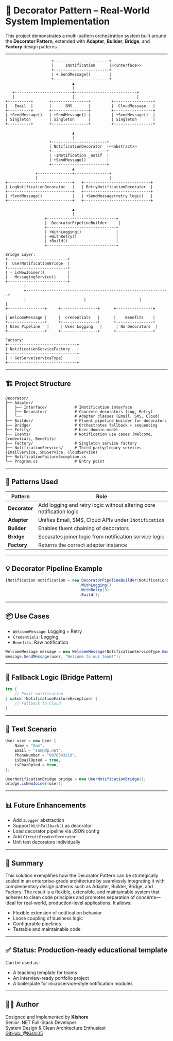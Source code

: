﻿# 🎯 Decorator Pattern – Real-World System Implementation

This project demonstrates a multi-pattern orchestration system built around the **Decorator Pattern**, extended with **Adapter**, **Builder**, **Bridge**, and **Factory** design patterns.

---
```
                    +------------------------+
                    |     INotification      |<<interface>>
                    +------------------------+
                    | + SendMessage()        |
                    +------------------------+
                             ▲
                             |
   +-------------------------+---------------------------+
   |                         |                           |
+----------+       +----------------+         +-----------------+
|   Email  |       |      SMS       |         |  CloudMessage   |
+----------+       +----------------+         +-----------------+
| +SendMessage()   | +SendMessage() |         | +SendMessage()  |
| Singleton        | Singleton      |         | Singleton       |
+----------+       +----------------+         +-----------------+

                             ▲
                             |
                   +------------------------+
                   | NotificationDecorator  |<<abstract>>
                   +------------------------+
                   | -INotification _notif  |
                   | +SendMessage()         |
                   +------------------------+
                             ▲
             +---------------+---------------+
             |                               |
+----------------------------+   +-----------------------------+
| LogNotificationDecorator   |   | RetryNotificationDecorator  |
+----------------------------+   +-----------------------------+
| +SendMessage()             |   | +SendMessage(retry logic)   |
+----------------------------+   +-----------------------------+

                             ▲
                             |
                 +------------------------------+
                 |  DecoratorPipelineBuilder     |
                 +------------------------------+
                 | +WithLogging()               |
                 | +WithRetry()                 |
                 | +Build()                     |
                 +------------------------------+

Bridge Layer:
+--------------------------+
|  UserNotificationBridge  |
+--------------------------+
| - isNewJoiner()          |
| - MessagingService()     |
+--------------------------+
        |
        +--------------------------------------------------------------+
        |                         |                       |            |
+----------------+     +----------------+      +----------------+     ...
| WelcomeMessage |     |  Credentials   |      |    Benefits    |
+----------------+     +----------------+      +----------------+
| Uses Pipeline   |     | Uses Logging   |      | No Decorators  |
+----------------+     +----------------+      +----------------+

Factory:
+------------------------------+
| NotificationServiceFactory   |
+------------------------------+
| + GetServe(serviceType)      |
+------------------------------+
```

---

## 🏗️ Project Structure

```
Decorator/
├── Adapter/
│   ├── Interface/            # INotification interface
│   ├── Decorator/            # Concrete decorators (Log, Retry)
│   └──                       # Adapter classes (Email, SMS, Cloud)
├── Builder/                  # Fluent pipeline builder for decorators
├── Bridge/                   # Orchestrates fallback + sequencing
├── Entity/                   # User domain model
├── Events/                   # Notification use cases (Welcome, Credentials, Benefits)
├── Factory/                  # Singleton service factory
├── NotificationServices/     # Third-party/legacy services (EmailService, SMSService, CloudService)
├── NotificationFailureException.cs
└── Program.cs                # Entry point
```

---

## 🔧 Patterns Used

| Pattern | Role |
|--------|------|
| **Decorator** | Add logging and retry logic without altering core notification logic |
| **Adapter** | Unifies Email, SMS, Cloud APIs under `INotification` |
| **Builder** | Enables fluent chaining of decorators |
| **Bridge** | Separates joiner logic from notification service logic |
| **Factory** | Returns the correct adapter instance |

---

## 💡 Decorator Pipeline Example

```csharp
INotification notification = new DecoratorPipelineBuilder(NotificationServiceType.Email)
                                .WithLogging()
                                .WithRetry(3)
                                .Build();
```

---

## 📦 Use Cases

- `WelcomeMessage`: Logging + Retry
- `Credentials`: Logging
- `Benefits`: Raw notification

```csharp
WelcomeMessage message = new WelcomeMessage(NotificationServiceType.Email);
message.SendMessage(user, "Welcome to our team!");
```

---

## 🔄 Fallback Logic (Bridge Pattern)

```csharp
try {
    // Email notification
} catch (NotificationFailureException) {
    // Fallback to Cloud
}
```

---

## 🧪 Test Scenario

```csharp
User user = new User {
    Name = "Sam",
    Email = "sam@dp.net",
    PhoneNumber = "9876543210",
    isEmailOpted = true,
    isChatOpted = true,
};

UserNotificationBridge bridge = new UserNotificationBridge();
bridge.isNewJoiner(user);
```

---

## 📊 Future Enhancements

- Add `ILogger` abstraction
- Support `WithFallback()` as decorator
- Load decorator pipeline via JSON config
- Add `CircuitBreakerDecorator`
- Unit test decorators individually

---

## 🧠 Summary

This solution exemplifies how the Decorator Pattern can be strategically scaled in an enterprise-grade architecture by seamlessly integrating it with complementary design patterns such as Adapter, Builder, Bridge, and Factory. The result is a flexible, extensible, and maintainable system that adheres to clean code principles and promotes separation of concerns—ideal for real-world, production-level applications. It allows:

- Flexible extension of notification behavior
- Loose coupling of business logic
- Configurable pipelines
- Testable and maintainable code

---

## ✅ Status: Production-ready educational template

Can be used as:
- A teaching template for teams
- An interview-ready portfolio project
- A boilerplate for microservice-style notification modules

---

## 👨‍💻 Author

Designed and implemented by **Kishore**  
Senior .NET Full-Stack Developer  
System Design & Clean Architecture Enthusiast  
[GitHub: @Kishi05](https://github.com/Kishi05)